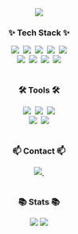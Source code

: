 <div  align="center">
  <img src="https://capsule-render.vercel.app/api?type=waving&color=auto&customColorList=0,25&fontColor=000000&height=200&text=Hello!%20I'm%20JeongHun&fonSize=20&fontAlignY=45" />
</div>

<h3 align="center">✨ Tech Stack ✨</h3>
<div align="center">
  <img src="https://img.shields.io/badge/HTML5-E34F26?style=for-the-badge&logo=html5&logoColor=white" />&nbsp
  <img src="https://img.shields.io/badge/CSS3-1572B6?style=for-the-badge&logo=css3&logoColor=white" />&nbsp
  <img src="https://img.shields.io/badge/Sass-CC6699?style=for-the-badge&logo=sass&logoColor=white" />&nbsp
  <img src="https://img.shields.io/badge/Tailwind CSS-06B6D4?style=for-the-badge&logo=Tailwind CSS&logoColor=white" />&nbsp
  <img src="https://img.shields.io/badge/styled--components-DB7093?style=for-the-badge&logo=styled-components&logoColor=ffd35b" />
  <br>
  <img src="https://img.shields.io/badge/JavaScript-F7DF1E?style=for-the-badge&logo=JavaScript&logoColor=white" />&nbsp
  <img src="https://img.shields.io/badge/jQuery-0769AD?style=for-the-badge&logo=jquery&logoColor=white" />&nbsp
  <img src="https://img.shields.io/badge/React-61DAFB?style=for-the-badge&logo=React&logoColor=white" />&nbsp
  <img src="https://img.shields.io/badge/Next.js-000000?style=for-the-badge&logo=Next.js&logoColor=white" />
</div>
<br>

<h3 align="center">🛠 Tools 🛠</h3>
<div align="center">
  <img src="https://img.shields.io/badge/git-F05033.svg?style=for-the-badge&logo=git&logoColor=white" />&nbsp
  <img src="https://img.shields.io/badge/github-181717.svg?style=for-the-badge&logo=github&logoColor=white" />&nbsp
  <img src="https://img.shields.io/badge/figma-F24E1E.svg?style=for-the-badge&logo=figma&logoColor=white" />
  <br>
  <img src="https://img.shields.io/badge/VSCode-2C2C32.svg?style=for-the-badge&logo=visual-studio-code&logoColor=22ABF3" />&nbsp
  <img src="https://img.shields.io/badge/Notion-F3F3F3.svg?style=for-the-badge&logo=notion&logoColor=black" />
</div>
<br>

<h3 align="center">📫 Contact 📫</h3>
<div align="center">
  <a href="mailto:youm960225@gmail.com">
    <img src="https://img.shields.io/badge/youm960225@gmail.com-D14836?style=for-the-badge&logo=gmail&logoColor=white" />&nbsp
  </a>
</div>
<br>

<div> 
    <h3 align="center">📚 Stats 📚</h3> 
    <div align="center"> 
      <img src="https://github-readme-stats.vercel.app/api?username=dang-96&bg_color=180,000000,&title_color=000000&text_color=000000" />
      <img src="https://github-readme-stats.vercel.app/api/top-langs/?username=dang-96&layout=compact&bg_color=180,000000,&title_color=000000&text_color=000000" /> 
    </div> 
</div>
<!--
**youmdang/youmdang** is a ✨ _special_ ✨ repository because its `README.md` (this file) appears on your GitHub profile.

Here are some ideas to get you started:

- 🔭 I’m currently working on ...
- 🌱 I’m currently learning ...
- 👯 I’m looking to collaborate on ...
- 🤔 I’m looking for help with ...
- 💬 Ask me about ...
- 📫 How to reach me: ...
- 😄 Pronouns: ...
- ⚡ Fun fact: ...
-->
